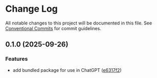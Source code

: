 # Change Log

All notable changes to this project will be documented in this file.
See [Conventional Commits](https://conventionalcommits.org) for commit guidelines.

## 0.1.0 (2025-09-26)

### Features

- add bundled package for use in ChatGPT ([e6317f2](https://github.com/bluecatengineering/pelagos-packages/commit/e6317f253c179b5527f8fc8c28863aed792997f1))
